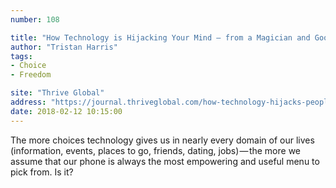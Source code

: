 ```yaml
---
number: 108

title: "How Technology is Hijacking Your Mind — from a Magician and Google Design Ethicist"
author: "Tristan Harris"
tags:
- Choice
- Freedom

site: "Thrive Global"
address: "https://journal.thriveglobal.com/how-technology-hijacks-peoples-minds-from-a-magician-and-google-s-design-ethicist-56d62ef5edf3"
date: 2018-02-12 10:15:00
---
```


The more choices technology gives us in nearly every domain of our lives (information, events, places to go, friends, dating, jobs) — the more we assume that our phone is always the most empowering and useful menu to pick from. Is it?
